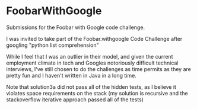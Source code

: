 # FoobarWithGoogle
Submissions for the Foobar with Google code challenge.

I was invited to take part of the Foobar.withgoogle Code Challenge after googling "python list comprehension"

While I feel that I was an outlier in their model, and given the current employment climate in tech and Googles notoriously difficult technical interviews, I've still chosen to do the challenges as time permits as they are pretty fun and I haven't written in Java in a long time.

Note that solution3a did not pass all of the hidden tests, as I believe it violates space requirements on the stack (my solution is recursive and the stackoverflow iterative approach passed all of the tests)
